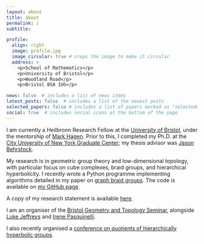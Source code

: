```yaml
---
layout: about
title: about
permalink: /
subtitle: 

profile:
  align: right
  image: profile.jpg
  image_circular: true # crops the image to make it circular
  address: >
    <p>School of Mathematics</p>
    <p>University of Bristol</p>
    <p>Woodland Road</p>
    <p>Bristol BS8 1UG</p>

news: false  # includes a list of news items
latest_posts: false  # includes a list of the newest posts
selected_papers: false # includes a list of papers marked as "selected={true}"
social: true  # includes social icons at the bottom of the page
---
```


I am currently a Heilbronn Research Fellow at the [University of Bristol](http://www.bristol.ac.uk/maths/), under the mentorship of [Mark Hagen](https://www.wescac.net/). Prior to this, I completed my Ph.D. at the [City University of New York Graduate Center](https://www.gc.cuny.edu/Page-Elements/Academics-Research-Centers-Initiatives/Doctoral-Programs/Mathematics); my thesis advisor was [Jason Behrstock](http://comet.lehman.cuny.edu/behrstock/).

My research is in geometric group theory and low-dimensional topology, with particular focus on cube complexes, braid groups, and hierarchical hyperbolicity. I recently wrote a Python programme implementing algorithms detailed in my paper on [graph braid groups](https://arxiv.org/pdf/2209.03860.pdf). The code is available on [my GitHub page](https://github.com/danberlyne/graph-braid-splitter).

A copy of my research statement is available [here](/assets/pdf/Research_statement.pdf).

I am an organiser of the [Bristol Geometry and Topology Seminar](https://www.bristolmathsresearch.org/events/geometry-and-topology-seminar/), alongside [Luke Jeffreys](https://people.maths.bris.ac.uk/~pk20963/) and [Irene Pasquinelli](https://people.maths.bris.ac.uk/~ip13935/).

I also recently organised a [conference on quotients of hierarchically hyperbolic groups](https://sites.google.com/view/hhgquotients/).